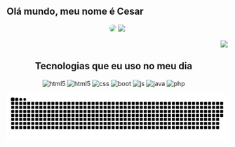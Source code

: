 ## Olá mundo, meu nome é Cesar
<div align="center">
<img height="150px" style= "border-radius:50px"src="https://github-readme-stats.vercel.app/api?username=cexes&show_icons=true&theme=midnight-purple&include_all_commits=true&count_private=true"/>
<img height="150px"style ="border-radius:50ps" src="https://github-readme-stats.vercel.app/api/top-langs/?username=cexes&layout=compact&langs_count=7&theme=midnight-purple"/>
 <br><br>

 <img align="right"  height="97" src="https://media.tenor.com/G5WsY-wrJ58AAAAM/goku-goku-happy.gif">
 
<br>

## Tecnologias que eu uso no meu dia
 
   <img align="center" alt="html5" src="https://img.shields.io/badge/Node.js-43853D?style=for-the-badge&logo=node.js&logoColor=white" />
  <img align="center" alt="html5" src="https://img.shields.io/badge/HTML5-E34F26?style=for-the-badge&logo=html5&logoColor=white" />
  <img align= "center" alt="css" src ="https://img.shields.io/badge/CSS3-1572B6?style=for-the-badge&logo=css3&logoColor=white"/>
  <img align="center" alt="boot" src= "https://img.shields.io/badge/Bootstrap-563D7C?style=for-the-badge&logo=bootstrap&logoColor=white"/>
  <img align="center" alt="js" src="https://img.shields.io/badge/JavaScript-F7DF1E?style=for-the-badge&logo=javascript&logoColor=black" />
  <img align="center" alt ="java" src="https://img.shields.io/badge/Java-ED8B00?style=for-the-badge&logo=java&logoColor=white"/>
  <img align="center" alt="php"src = "https://img.shields.io/badge/PHP-777BB4?style=for-the-badge&logo=php&logoColor=white"/>
</div>

![Snake animation](https://github.com/cexes/cexes/blob//output/github-contribution-grid-snake.svg)
 
